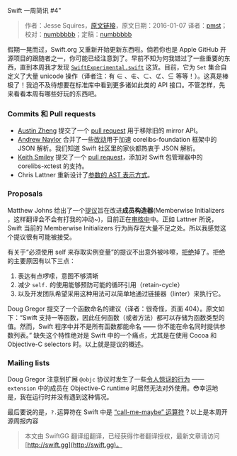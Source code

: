 Swift 一周简讯 #4"

> 作者：Jesse Squires，[原文链接](http://www.jessesquires.com/open-source-swift-weekly-4/)，原文日期：2016-01-07
> 译者：[pmst](http://www.jianshu.com/users/596f2ba91ce9/latest_articles)；校对：[numbbbbb](http://numbbbbb.com/)；定稿：[numbbbbb](http://numbbbbb.com/)
  









假期一晃而过，Swift.org 又重新开始更新东西啦。倘若你也是 Apple GitHub 开源项目的跟随者之一，你可能已经注意到了。早前不知为何我错过了一些重要的东西，直到本周我才发现 [`SwiftExperimental.swift`](https://github.com/apple/swift/blob/master/stdlib/internal/SwiftExperimental/SwiftExperimental.swift) 这货。目前，它为 `Set` 集合自定义了大量 unicode 操作（译者注：有 ∈ 、∉、⊂、⊄、⊆ 等等！）。这真是棒极了！我迫不及待想要在标准库中看到更多诸如此类的 API 接口。不管怎样，先来看看本周有哪些好玩的东西吧。




### Commits 和 Pull requests

* [Austin Zheng](https://github.com/austinzheng) 提交了一个 [pull request](https://github.com/apple/swift/pull/838) 用于移除旧的 mirror API。
* [Andrew Naylor](https://github.com/argon) 合并了一些[改动](https://github.com/apple/swift-corelibs-foundation/pull/181)用于加速 corelibs-foundation 框架中的 JSON 解析。我们知道 Swift 社区里的家伙都热衷于 JSON 解析。
* [Keith Smiley](https://github.com/keith) 提交了一个 [pull request](https://github.com/apple/swift-corelibs-xctest/pull/25)，添加对 Swift 包管理器中的 corelibs-xctest 的支持。
* Chris Lattner 重新设计了[参数的 AST 表示方式](https://github.com/apple/swift/commit/7daaa22d936393f37176ba03975a0eec7277e1fb)。

### Proposals

Matthew Johns 给出了一个[提议](https://github.com/apple/swift-evolution/blob/master/proposals/0018-flexible-memberwise-initialization.md)旨在改进**成员构造器**(Memberwise Initializers ，这样翻译会不会有打我的冲动~)，目前正在[审核中](https://lists.swift.org/pipermail/swift-evolution-announce/2016-January/000010.html)中。正如 Lattner 所说，Swift 当前的 Memberwise Initializers 行为尚存在大量不足之处。所以我感觉这个提议很有可能被接受。

有关于“必须使用 self 来存取实例变量”的提议不出意外被咔嚓，[拒绝](https://lists.swift.org/pipermail/swift-evolution-announce/2016-January/000009.html)掉了。拒绝的主要原因有以下三点：

1. 表达有点啰嗦，意图不够清晰
2. 减少 `self.` 的使用能够预防可能的循环引用（retain-cycle）
3. 以及开发团队希望采用这种用法可以简单地通过链接器（linter）来执行它。


Doug Gregor 提交了一个函数命名的建议（译者：很奇怪，页面 404）。原文如下：“Swift 支持一等函数，因此任何函数（或者方法）都可以存储为函数类型的值。然而，Swift 程序中并不是所有函数都能命名 —— 你不能在命名同时提供参数列表。”  缺失这个特性绝对是 Swift 中的一个痛点，尤其是在使用 Cocoa 和 Objective-C selectors 时。以上就是提议的概述。


### Mailing lists

Doug Gregor 注意到扩展 `@objc` 协议时发生了一些[令人惊讶的行为](https://lists.swift.org/pipermail/swift-evolution/Week-of-Mon-20160104/005312.html) —— `extension` 中的成员在 Objective-C runtime 时居然无法对外使用。😳幸运地是，我在运行时并没有遇到这种情况。

最后要说的是，`?.`运算符在 Swift 中是 [“call-me-maybe” 运算符](https://twitter.com/uint_min/status/683532142677114880)？以上是本周开源周报内容
> 本文由 SwiftGG 翻译组翻译，已经获得作者翻译授权，最新文章请访问 [http://swift.gg](http://swift.gg)。